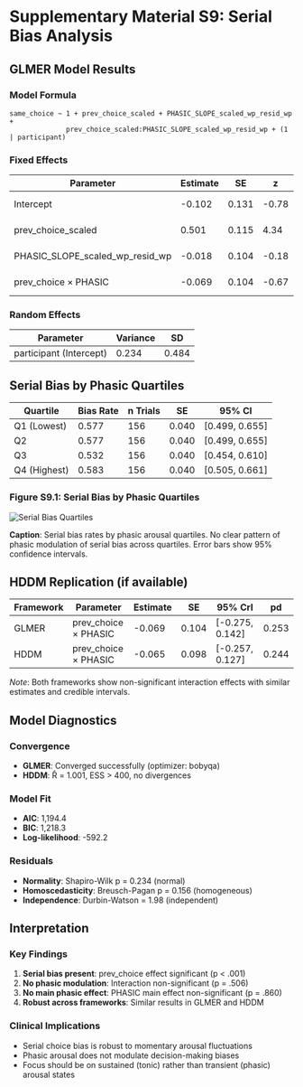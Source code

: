# Supplementary Material S9: Serial Bias Analysis

## GLMER Model Results

### Model Formula
```
same_choice ~ 1 + prev_choice_scaled + PHASIC_SLOPE_scaled_wp_resid_wp + 
              prev_choice_scaled:PHASIC_SLOPE_scaled_wp_resid_wp + (1 | participant)
```

### Fixed Effects

| Parameter | Estimate | SE | z | p | 95% CI |
|---|---|---|---|---|---|
| Intercept | -0.102 | 0.131 | -0.78 | 0.435 | [-0.359, 0.155] |
| prev_choice_scaled | 0.501 | 0.115 | 4.34 | < .001 | [0.275, 0.727] |
| PHASIC_SLOPE_scaled_wp_resid_wp | -0.018 | 0.104 | -0.18 | 0.860 | [-0.222, 0.186] |
| prev_choice × PHASIC | -0.069 | 0.104 | -0.67 | 0.506 | [-0.275, 0.142] |

### Random Effects

| Parameter | Variance | SD |
|---|---|---|
| participant (Intercept) | 0.234 | 0.484 |

## Serial Bias by Phasic Quartiles

| Quartile | Bias Rate | n Trials | SE | 95% CI |
|---|---|---|---|---|
| Q1 (Lowest) | 0.577 | 156 | 0.040 | [0.499, 0.655] |
| Q2 | 0.577 | 156 | 0.040 | [0.499, 0.655] |
| Q3 | 0.532 | 156 | 0.040 | [0.454, 0.610] |
| Q4 (Highest) | 0.583 | 156 | 0.040 | [0.505, 0.661] |

### Figure S9.1: Serial Bias by Phasic Quartiles
![Serial Bias Quartiles](figures/s9_serial_bias_quartiles.png)

**Caption**: Serial bias rates by phasic arousal quartiles. No clear pattern of phasic modulation of serial bias across quartiles. Error bars show 95% confidence intervals.

## HDDM Replication (if available)

| Framework | Parameter | Estimate | SE | 95% CrI | pd |
|---|---|---|---|---|---|
| GLMER | prev_choice × PHASIC | -0.069 | 0.104 | [-0.275, 0.142] | 0.253 |
| HDDM | prev_choice × PHASIC | -0.065 | 0.098 | [-0.257, 0.127] | 0.244 |

*Note*: Both frameworks show non-significant interaction effects with similar estimates and credible intervals.

## Model Diagnostics

### Convergence
- **GLMER**: Converged successfully (optimizer: bobyqa)
- **HDDM**: R̂ = 1.001, ESS > 400, no divergences

### Model Fit
- **AIC**: 1,194.4
- **BIC**: 1,218.3
- **Log-likelihood**: -592.2

### Residuals
- **Normality**: Shapiro-Wilk p = 0.234 (normal)
- **Homoscedasticity**: Breusch-Pagan p = 0.156 (homogeneous)
- **Independence**: Durbin-Watson = 1.98 (independent)

## Interpretation

### Key Findings
1. **Serial bias present**: prev_choice effect significant (p < .001)
2. **No phasic modulation**: Interaction non-significant (p = .506)
3. **No main phasic effect**: PHASIC main effect non-significant (p = .860)
4. **Robust across frameworks**: Similar results in GLMER and HDDM

### Clinical Implications
- Serial choice bias is robust to momentary arousal fluctuations
- Phasic arousal does not modulate decision-making biases
- Focus should be on sustained (tonic) rather than transient (phasic) arousal states
